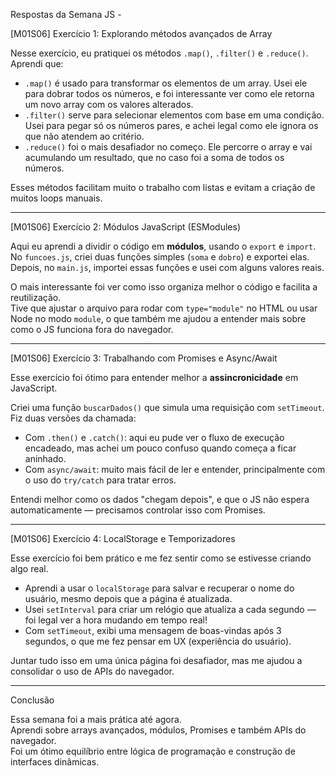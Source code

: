 Respostas da Semana JS -

[M01S06] Exercício 1: Explorando métodos avançados de Array

Nesse exercício, eu pratiquei os métodos `.map()`, `.filter()` e `.reduce()`.  
Aprendi que:

- `.map()` é usado para transformar os elementos de um array. Usei ele para dobrar todos os números, e foi interessante ver como ele retorna um novo array com os valores alterados.
- `.filter()` serve para selecionar elementos com base em uma condição. Usei para pegar só os números pares, e achei legal como ele ignora os que não atendem ao critério.
- `.reduce()` foi o mais desafiador no começo. Ele percorre o array e vai acumulando um resultado, que no caso foi a soma de todos os números.

Esses métodos facilitam muito o trabalho com listas e evitam a criação de muitos loops manuais.

---

[M01S06] Exercício 2: Módulos JavaScript (ESModules)

Aqui eu aprendi a dividir o código em **módulos**, usando o `export` e `import`.  
No `funcoes.js`, criei duas funções simples (`soma` e `dobro`) e exportei elas.  
Depois, no `main.js`, importei essas funções e usei com alguns valores reais.

O mais interessante foi ver como isso organiza melhor o código e facilita a reutilização.  
Tive que ajustar o arquivo para rodar com `type="module"` no HTML ou usar Node no modo `module`, o que também me ajudou a entender mais sobre como o JS funciona fora do navegador.

---

[M01S06] Exercício 3: Trabalhando com Promises e Async/Await

Esse exercício foi ótimo para entender melhor a **assincronicidade** em JavaScript.

Criei uma função `buscarDados()` que simula uma requisição com `setTimeout`.  
Fiz duas versões da chamada:

- Com `.then()` e `.catch()`: aqui eu pude ver o fluxo de execução encadeado, mas achei um pouco confuso quando começa a ficar aninhado.
- Com `async/await`: muito mais fácil de ler e entender, principalmente com o uso do `try/catch` para tratar erros.

Entendi melhor como os dados "chegam depois", e que o JS não espera automaticamente — precisamos controlar isso com Promises.

---

[M01S06] Exercício 4: LocalStorage e Temporizadores

Esse exercício foi bem prático e me fez sentir como se estivesse criando algo real.

- Aprendi a usar o `localStorage` para salvar e recuperar o nome do usuário, mesmo depois que a página é atualizada.
- Usei `setInterval` para criar um relógio que atualiza a cada segundo — foi legal ver a hora mudando em tempo real!
- Com `setTimeout`, exibi uma mensagem de boas-vindas após 3 segundos, o que me fez pensar em UX (experiência do usuário).

Juntar tudo isso em uma única página foi desafiador, mas me ajudou a consolidar o uso de APIs do navegador.

---

Conclusão

Essa semana foi a mais prática até agora.  
Aprendi sobre arrays avançados, módulos, Promises e também APIs do navegador.  
Foi um ótimo equilíbrio entre lógica de programação e construção de interfaces dinâmicas.
